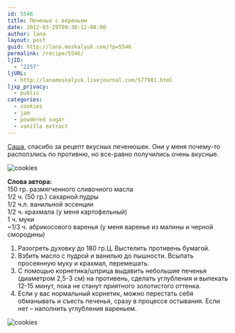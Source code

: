 ```yaml
---
id: 5546
title: Печенье с вереньем
date: 2012-03-29T09:38:12-08:00
author: lana
layout: post
guid: http://lana.moskalyuk.com/?p=5546
permalink: /recipe/5546/
ljID:
  - "2257"
ljURL:
  - http://lanamoskalyuk.livejournal.com/577981.html
ljxp_privacy:
  - public
categories:
  - cookies
  - jam
  - powdered sugar
  - vanilla extract
---
```

[Саша](http://noussommes.livejournal.com/744887.html?view=15701431#t15701431), спасибо за рецепт вкусных печенюшек. Они у меня почему-то расползлись по противню, но все-равно получились очень вкусные.

![cookies](http://farm8.staticflickr.com/7212/7027115043_5f54c25ede_z.jpg) 

**Слова автора:**  
150 гр. размягченного сливочного масла  
1/2 ч. (50 гр.) сахарной пудры  
1/2 ч.л. ванильной эссенции  
1/2 ч. крахмала (у меня картофельный)  
1 ч. муки  
~1/3 ч. абрикосового варенья (у меня варенье из малины и черной смородины)

1. Разогреть духовку до 180 гр.Ц. Выстелить противень бумагой.  
2. Взбить масло с пудрой и ванилью до пышности. Всыпать просеянную муку и крахмал, перемешать.  
3. С помощью корнетика/шприца выдавить небольшие печенья (диаметром 2,5-3 см) на противень, сделать углубления и выпекать 12-15 минут, пока не станут приятного золотистого оттенка.  
4. Если у вас нормальный корнетик, можно перестать себя обманывать и съесть печенья, сразу в процессе остывания. Если нет &#8211; наполнить углубления вареньем.

![cookies](http://farm8.staticflickr.com/7242/7027115215_3acc050cc2_z.jpg)